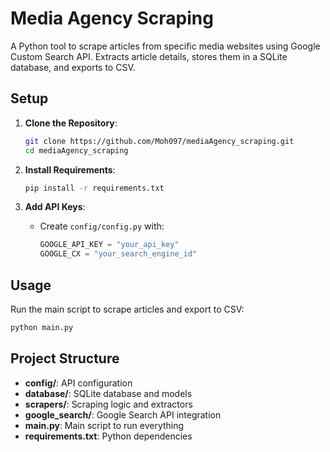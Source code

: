 
# Media Agency Scraping

A Python tool to scrape articles from specific media websites using Google Custom Search API. Extracts article details, stores them in a SQLite database, and exports to CSV.

## Setup

1. **Clone the Repository**:
   ```bash
   git clone https://github.com/Moh097/mediaAgency_scraping.git
   cd mediaAgency_scraping
   ```

2. **Install Requirements**:
   ```bash
   pip install -r requirements.txt
   ```

3. **Add API Keys**:
   - Create `config/config.py` with:
     ```python
     GOOGLE_API_KEY = "your_api_key"
     GOOGLE_CX = "your_search_engine_id"
     ```

## Usage

Run the main script to scrape articles and export to CSV:
```bash
python main.py
```

## Project Structure

- **config/**: API configuration
- **database/**: SQLite database and models
- **scrapers/**: Scraping logic and extractors
- **google_search/**: Google Search API integration
- **main.py**: Main script to run everything
- **requirements.txt**: Python dependencies
